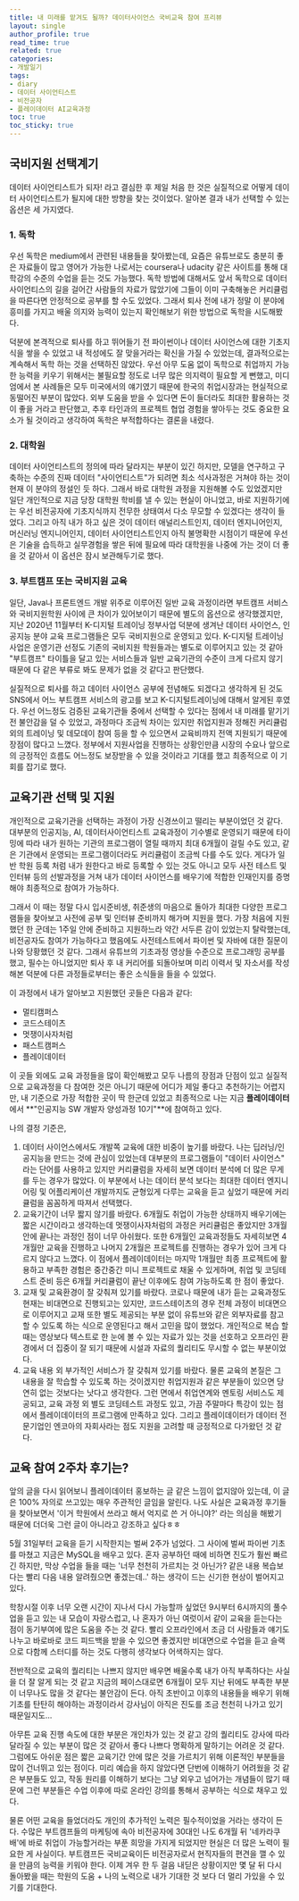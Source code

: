 ```yaml
---
title: 내 미래를 맡겨도 될까? 데이터사이언스 국비교육 참여 프리뷰
layout: single
author_profile: true
read_time: true
related: true
categories:
- 개발일기
tags:
- diary
- 데이터 사이언티스트
- 비전공자
- 플레이데이터 AI교육과정
toc: true
toc_sticky: true
---
```



## 국비지원 선택계기

데이터 사이언티스트가 되자! 라고 결심한 후 제일 처음 한 것은 실질적으로 어떻게 데이터 사이언티스트가 될지에 대한 방향을 찾는 것이었다. 알아본 결과 내가 선택할 수 있는 옵션은 세 가지였다.

### 1. 독학

우선 독학은 medium에서 관련된 내용들을 찾아봤는데, 요즘은 유튜브로도 충분히 좋은 자료들이 많고 영어가 가능한 나로서는 coursera나 udacity 같은 사이트를 통해 대학강의 수준의 수업을 듣는 것도 가능했다. 독학 방법에 대해서도 앞서 독학으로 데이터 사이언티스의 길을 걸어간 사람들의 자료가 많았기에 그들이 이미 구축해놓은 커리큘럼을 따른다면 안정적으로 공부를 할 수도 있었다. 그래서 퇴사 전에 내가 정말 이 분야에 흥미를 가지고 배울 의지와 능력이 있는지 확인해보기 위한 방법으로 독학을 시도해봤다.

덕분에 본격적으로 퇴사를 하고 뛰어들기 전 파이썬이나 데이터 사이언스에 대한 기초지식을 쌓을 수 있었고 내 적성에도 잘 맞을거라는 확신을 가질 수 있었는데, 결과적으로는 계속해서 독학 하는 것을 선택하진 않았다. 우선 아무 도움 없이 독학으로 취업까지 가능한 능력을 키우기 위해서는 불필요할 정도로 너무 많은 의지력이 필요할 게 뻔했고, 미디엄에서 본 사례들은 모두 미국에서의 얘기였기 때문에 한국의 취업시장과는 현실적으로 동떨어진 부분이 많았다. 외부 도움을 받을 수 있다면 돈이 들더라도 최대한 활용하는 것이 좋을 거라고 판단했고, 추후 타인과의 프로젝트 협업 경험을 쌓아두는 것도 중요한 요소가 될 것이라고 생각하여 독학은 부적합하다는 결론을 내렸다.

### 2. 대학원

데이터 사이언티스트의 정의에 따라 달라지는 부분이 있긴 하지만, 모델을 연구하고 구축하는 수준의 진짜 데이터 "사이언티스트"가 되려면 최소 석사과정은 거쳐야 하는 것이 현재 이 분야의 정설인 듯 하다. 그래서 바로 대학원 과정을 지원해볼 수도 있었겠지만 일단 개인적으로 지금 당장 대학원 학비를 낼 수 있는 현실이 아니었고, 바로 지원하기에는 우선 비전공자에 기초지식까지 전무한 상태여서 다소 무모할 수 있겠다는 생각이 들었다. 그리고 아직 내가 하고 싶은 것이 데이터 애널리스트인지, 데이터 엔지니어인지, 머신러닝 엔지니어인지, 데이터 사이언티스트인지 아직 불명확한 시점이기 때문에 우선은 기술을 습득하고 실무경험을 쌓은 뒤에 필요에 따라 대학원을 나중에 가는 것이 더 좋을 것 같아서 이 옵션은 잠시 보관해두기로 했다.

### 3. 부트캠프 또는 국비지원 교육

일단, Java나 프론트엔드 개발 위주로 이루어진 일반 교육 과정이라면 부트캠프 서비스와 국비지원학원 사이에 큰 차이가 있어보이기 때문에 별도의 옵션으로 생각했겠지만, 지난 2020년 11월부터 K-디지털 트레이닝 정부사업 덕분에 생겨난 데이터 사이언스, 인공지능 분야 교육 프로그램들은 모두 국비지원으로 운영되고 있다. K-디지털 트레이닝 사업은 운영기관 선정도 기존의 국비지원 학원들과는 별도로 이루어지고 있는 것 같아 "부트캠프" 타이틀을 달고 있는 서비스들과 일반 교육기관의 수준이 크게 다르지 않기 때문에 다 같은 부류로 봐도 문제가 없을 것 같다고 판단했다.

실질적으로 퇴사를 하고 데이터 사이언스 공부에 전념해도 되겠다고 생각하게 된 것도 SNS에서 어느 부트캠프 서비스의 광고를 보고 K-디지털트레이닝에 대해서 알게된 후였다. 우선 어느정도 검증된 교육기관들 중에서 선택할 수 있다는 점에서 내 미래를 맡기기 전 불안감을 덜 수 있었고, 과정마다 조금씩 차이는 있지만 취업지원과 정해진 커리큘럼 외의 트레이닝 및 데모데이 참여 등을 할 수 있으면서 교육비까지 전액 지원되기 때문에 장점이 많다고 느꼈다. 정부에서 지원사업을 진행하는 상황인만큼 시장의 수요나 앞으로의 긍정적인 흐름도 어느정도 보장받을 수 있을 것이라고 기대를 했고 최종적으로 이 기회를 잡기로 했다.



## 교육기관 선택 및 지원

개인적으로 교육기관을 선택하는 과정이 가장 신경쓰이고 떨리는 부분이었던 것 같다. 대부분의 인공지능, AI, 데이터사이언티스트 교육과정이 기수별로 운영되기 때문에 타이밍에 따라 내가 원하는 기관의 프로그램이 열릴 때까지 최대 6개월이 걸릴 수도 있고, 같은 기관에서 운영되는 프로그램이더라도 커리큘럼이 조금씩 다를 수도 있다. 게다가 일반 학원 등록 처럼 내가 원한다고 바로 등록할 수 있는 것도 아니고 모두 사전 테스트 및 인터뷰 등의 선발과정을 거쳐 내가 데이터 사이언스를 배우기에 적합한 인재인지를 증명해야 최종적으로 참여가 가능하다.

그래서 이 때는 정말 다시 입시준비생, 취준생의 마음으로 돌아가 최대한 다양한 프로그램들을 찾아보고 사전에 공부 및 인터뷰 준비까지 해가며 지원을 했다. 가장 처음에 지원했던 한 군데는 1주일 안에 준비하고 지원하느라 약간 서두른 감이 있었는지 탈락했는데, 비전공자도 참여가 가능하다고 했음에도 사전테스트에서 파이썬 및 자바에 대한 질문이 나와 당황했던 것 같다. 그래서 유튜브의 기초과정 영상들 수준으로 프로그래밍 공부를 했고, 필수는 아니었지만 퇴사 후 내 커리어를 되돌아보며 미리 이력서 및 자소서를 작성해본 덕분에 다른 과정들로부터는 좋은 소식들을 들을 수 있었다.

이 과정에서 내가 알아보고 지원했던 곳들은 다음과 같다:

- 멀티캠퍼스
- 코드스테이츠
- 멋쟁이사자처럼
- 패스트캠퍼스
- 플레이데이터

이 곳들 외에도 교육 과정들을 많이 확인해봤고 모두 나름의 장점과 단점이 있고 실질적으로 교육과정을 다 참여한 것은 아니기 때문에 어디가 제일 좋다고 추천하기는 어렵지만, 내 기준으로 가장 적합한 곳이 딱 한군데 있었고 최종적으로 나는 지금 **플레이데이터**에서 **"인공지능 SW 개발자 양성과정 10기"**에 참여하고 있다.

나의 결정 기준은,

1. 데이터 사이언스에서도 개발쪽 교육에 대한 비중이 높기를 바랐다. 나는 딥러닝/인공지능을 만드는 것에 관심이 있었는데 대부분의 프로그램들이 "데이터 사이언스" 라는 단어를 사용하고 있지만 커리큘럼을 자세히 보면 데이터 분석에 더 많은 무게를 두는 경우가 많았다. 이 부분에서 나는 데이터 분석 보다는 최대한 데이터 엔지니어링 및 어플리케이션 개발까지도 균형있게 다루는 교육을 듣고 싶었기 때문에 커리큘럼을 꼼꼼하게 따져서 선택했다.
2. 교육기간이 너무 짧지 않기를 바랐다. 6개월도 취업이 가능한 상태까지 배우기에는 짧은 시간이라고 생각하는데 멋쟁이사자처럼의 과정은 커리큘럼은 좋았지만 3개월 안에 끝나는 과정인 점이 너무 아쉬웠다. 또한 6개월인 교육과정들도 자세히보면 4개월만 교육을 진행하고 나머지 2개월은 프로젝트를 진행하는 경우가 있어 크게 다르지 않다고 느꼈다. 이 점에서 플레이데이터는 마지막 1개월만 최종 프로젝트에 활용하고 부족한 경험은 중간중간 미니 프로젝트로 채울 수 있게하며, 취업 및 코딩테스트 준비 등은 6개월 커리큘럼이 끝난 이후에도 참여 가능하도록 한 점이 좋았다.
3. 교재 및 교육환경이 잘 갖춰져 있기를 바랐다. 코로나 때문에 내가 듣는 교육과정도 현재는 비대면으로 진행되고는 있지만, 코드스테이츠의 경우 전체 과정이 비대면으로 이루어지고 교재 또한 별도 제공되는 부분 없이 유튜브와 같은 외부자료를 참고할 수 있도록 하는 식으로 운영된다고 해서 고민을 많이 했었다. 개인적으로 복습 할 때는 영상보다 텍스트로 한 눈에 볼 수 있는 자료가 있는 것을 선호하고 오프라인 환경에서 더 집중이 잘 되기 때문에 시설과 자료의 퀄리티도 무시할 수 없는 부분이었다.
4. 교육 내용 외 부가적인 서비스가 잘 갖춰져 있기를 바랐다. 물론 교육의 본질은 그 내용을 잘 학습할 수 있도록 하는 것이겠지만 취업지원과 같은 부분들이 있으면 당연히 없는 것보다는 낫다고 생각한다. 그런 면에서 취업연계와 멘토링 서비스도 제공되고, 교육 과정 외 별도 코딩테스트 과정도 있고, 가끔 주말마다 특강이 있는 점에서 플레이데이터의 프로그램에 만족하고 있다. 그리고 플레이데이터가 데이터 전문기업인 엔코아의 자회사라는 점도 지원을 고려할 때 긍정적으로 다가왔던 것 같다.



## 교육 참여 2주차 후기는?

앞의 글을 다시 읽어보니 플레이데이터 홍보하는 글 같은 느낌이 없지않아 있는데, 이 글은 100% 자의로 쓰고있는 매우 주관적인 글임을 알린다. 나도 사실은 교육과정 후기들을 찾아보면서 '이거 학원에서 쓰라고 해서 억지로 쓴 거 아니야?' 라는 의심을 해봤기 때문에 더더욱 그런 글이 아니라고 강조하고 싶다ㅎㅎ

5월 31일부터 교육을 듣기 시작한지는 벌써 2주가 넘었다. 그 사이에 벌써 파이썬 기초를 마쳤고 지금은 MySQL을 배우고 있다. 혼자 공부하던 때에 비하면 진도가 훨씬 빠르긴 하지만, 막상 수업을 들을 때는 '너무 천천히 가르치는 것 아닌가? 같은 내용 복습보다는 빨리 다음 내용 알려줬으면 좋겠는데..' 하는 생각이 드는 신기한 현상이 벌어지고 있다.

학창시절 이후 너무 오랜 시간이 지나서 다시 가능할까 싶었던 9시부터 6시까지의 풀수업을 듣고 있는 내 모습이 자랑스럽고, 나 혼자가 아닌 여럿이서 같이 교육을 듣는다는 점이 동기부여에 많은 도움을 주는 것 같다. 빨리 오프라인에서 조금 더 사람들과 얘기도 나누고 바로바로 코드 피드백을 받을 수 있으면 좋겠지만 비대면으로 수업을 듣고 슬랙으로 다함께 스터디를 하는 것도 다행히 생각보다 어색하지는 않다.

전반적으로 교육의 퀄리티는 나쁘지 않지만 배우면 배울수록 내가 아직 부족하다는 사실을 더 잘 알게 되는 것 같고 지금의 페이스대로면 6개월이 모두 지난 뒤에도 부족한 부분이 너무나도 많을 것 같다는 불안감이 든다. 아직 초반이고 이후의 내용들을 배우기 위해 기초를 탄탄히 해야하는 과정이라서 강사님이 아직은 진도를 조금 천천히 나가고 있기 때문일지도...

아무튼 교육 진행 속도에 대한 부분은 개인차가 있는 것 같고 강의 퀄리티도 강사에 따라 달라질 수 있는 부분이 많은 것 같아서 좋다 나쁘다 명확하게 말하기는 어려운 것 같다. 그럼에도 아쉬운 점은 짧은 교육기간 안에 많은 것을 가르치기 위해 이론적인 부분들을 많이 건너뛰고 있는 점이다. 미리 예습을 하지 않았다면 단번에 이해하기 어려웠을 것 같은 부분들도 있고, 작동 원리를 이해하기 보다는 그냥 외우고 넘어가는 개념들이 많기 때문에 그런 부분들은 수업 이후에 따로 온라인 강의를 통해서 공부하는 식으로 채우고 있다.

물론 어떤 교육을 들었더라도 개인의 추가적인 노력은 필수적이었을 거라는 생각이 든다. 수많은 부트캠프들의 마케팅에 속아 비전공자에 30대인 나도 6개월 뒤 '네카라쿠배'에 바로 취업이 가능할거라는 부푼 희망을 가지게 되었지만 현실은 더 많은 노력이 필요한 게 사실이다. 부트캠프든 국비교육이든 비전공자로서 현직자들의 편견을 깰 수 있을 만큼의 능력을 키워야 한다. 이제 겨우 한 두 걸음 내딛은 상황이지만 몇 달 뒤 다시 돌아봤을 때는 학원의 도움 + 나의 노력으로 내가 기대한 것 보다 더 멀리 가있을 수 있기를 기대한다.
